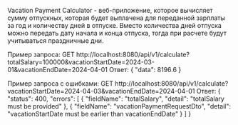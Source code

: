 Vacation Payment Calculator - веб-приложение, которое вычисляет сумму отпускных, которая будет выплачена для переданной зарплаты за год и количеству дней в отпуске. 
Вместо количества дней отпуска можно передать дату начала и конца отпуска, тогда при расчете будут учитываться праздничные дни.
 
Пример запроса:
GET http://localhost:8080/api/v1/calculate?totalSalary=100000&vacationStartDate=2024-03-01&vacationEndDate=2024-04-01
Ответ:
{
  "data": 8196.6
}

Пример запроса с ошибками:
GET http://localhost:8080/api/v1/calculate?vacationStartDate=2024-04-03&vacationEndDate=2024-04-01
Ответ:
{
  "status": 400,
  "errors": [
    {
      "fieldName": "totalSalary",
      "detail": "totalSalary must be provided"
    },
    {
      "fieldName": "vacationPaymentRequestDto",
      "detail": "vacationStartDate must be earlier than vacationEndDate"
    }
    ]
}

